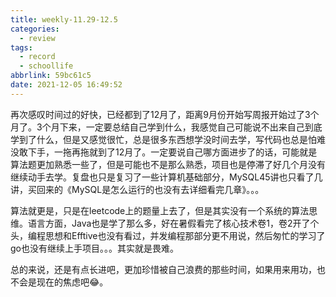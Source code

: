 ```yaml
---
title: weekly-11.29-12.5
categories:
  - review
tags:
  - record
  - schoollife
abbrlink: 59bc61c5
date: 2021-12-05 16:49:52
---
```


再次感叹时间过的好快，已经都到了12月了，距离9月份开始写周报开始过了3个月了。3个月下来，一定要总结自己学到什么，我感觉自己可能说不出来自己到底学到了什么，但是又感觉很忙，总是很多东西想学没时间去学，写代码也总是怕难没敢下手，一拖再拖就到了12月了。一定要说自己哪方面进步了的话，可能就是算法题更加熟悉一些了，但是可能也不是那么熟悉，项目也是停滞了好几个月没有继续动手去学。复盘也只是复习了一些计算机基础部分，MySQL45讲也只看了几讲，买回来的《MySQL是怎么运行的也没有去详细看完几章》。。。

算法就更是，只是在leetcode上的题量上去了，但是其实没有一个系统的算法思维。语言方面，Java也是学了那么多，好在暑假看完了核心技术卷1，卷2开了个头，编程思想和Efftive也没有看过，并发编程那部分更不用说，然后匆忙的学习了go也没有继续上手项目。。。其实就是畏难。

总的来说，还是有点长进吧，更加珍惜被自己浪费的那些时间，如果用来用功，也不会是现在的焦虑吧😂。